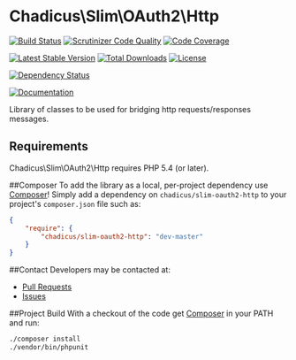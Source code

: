 # Chadicus\Slim\OAuth2\Http

[![Build Status](http://img.shields.io/travis/chadicus/slim-oauth2-http.svg?style=flat)](https://travis-ci.org/chadicus/slim-oauth2-http)
[![Scrutinizer Code Quality](http://img.shields.io/scrutinizer/g/chadicus/slim-oauth2-http.svg?style=flat)](https://scrutinizer-ci.com/g/chadicus/slim-oauth2-http/)
[![Code Coverage](https://coveralls.io/repos/chadicus/slim-oauth2-routes/badge.svg?branch=master&service=github)](https://coveralls.io/github/chadicus/slim-oauth2-routes?branch=master)

[![Latest Stable Version](http://img.shields.io/packagist/v/chadicus/slim-oauth2-http.svg?style=flat)](https://packagist.org/packages/chadicus/slim-oauth2-http)
[![Total Downloads](http://img.shields.io/packagist/dt/chadicus/slim-oauth2-http.svg?style=flat)](https://packagist.org/packages/chadicus/slim-oauth2-http)
[![License](http://img.shields.io/packagist/l/chadicus/slim-oauth2-http.svg?style=flat)](https://packagist.org/packages/chadicus/slim-oauth2-http)

[![Dependency Status](https://www.versioneye.com/user/projects/55b9070f65376200200012d8/badge.svg?style=flat)](https://www.versioneye.com/user/projects/55b9070f65376200200012d8)

[![Documentation](https://img.shields.io/badge/reference-phpdoc-blue.svg?style=flat)](http://chadicus.github.io/slim-oauth2-http)

Library of classes to be used for bridging http requests/responses messages.

## Requirements

Chadicus\Slim\OAuth2\Http requires PHP 5.4 (or later).

##Composer
To add the library as a local, per-project dependency use [Composer](http://getcomposer.org)! Simply add a dependency on
`chadicus/slim-oauth2-http` to your project's `composer.json` file such as:

```json
{
    "require": {
        "chadicus/slim-oauth2-http": "dev-master"
    }
}
```

##Contact
Developers may be contacted at:

 * [Pull Requests](https://github.com/chadicus/slim-oauth2-http/pulls)
 * [Issues](https://github.com/chadicus/slim-oauth2-http/issues)

##Project Build
With a checkout of the code get [Composer](http://getcomposer.org) in your PATH and run:

```sh
./composer install
./vendor/bin/phpunit

